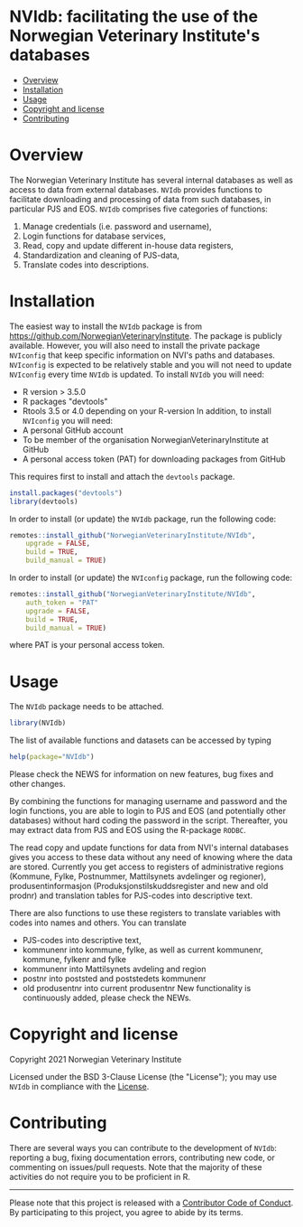 NVIdb: facilitating the use of the Norwegian Veterinary Institute's databases
================

  - [Overview](#overview)
  - [Installation](#installation)
  - [Usage](#usage)
  - [Copyright and license](#copyright-and-license)
  - [Contributing](#contributing)

# Overview
The Norwegian Veterinary Institute has several internal databases as well as access to data from external databases. `NVIdb` provides functions to facilitate downloading and processing of data from such databases, in particular PJS and EOS. 
`NVIdb` comprises five categories of functions: 
1. Manage credentials (i.e. password and username), 
2. Login functions for database services, 
3. Read, copy and update different in-house data registers,
4. Standardization and cleaning of PJS-data,
5. Translate codes into descriptions.

# Installation

The easiest way to install the `NVIdb` package is from https://github.com/NorwegianVeterinaryInstitute. 
The package is publicly available. However, you will also need to install the private package `NVIconfig` 
that keep specific information on NVI's paths and databases. `NVIconfig` is expected to be relatively 
stable and you will not need to update `NVIconfig` every time `NVIdb` is updated. To install `NVIdb`
you will need:
  - R version > 3.5.0
  - R packages "devtools"
  - Rtools 3.5 or 4.0 depending on your R-version
In addition, to install `NVIconfig` you will need:
  - A personal GitHub account
  - To be member of the organisation NorwegianVeterinaryInstitute at GitHub
  - A personal access token (PAT) for downloading packages from GitHub
  
This requires first to install and attach the `devtools` package.  

``` r
install.packages("devtools")
library(devtools)
```

In order to install (or update) the `NVIdb` package, run the following code:

``` r
remotes::install_github("NorwegianVeterinaryInstitute/NVIdb", 
	upgrade = FALSE, 
	build = TRUE,
	build_manual = TRUE)
```

In order to install (or update) the `NVIconfig` package, run the following code:

``` r
remotes::install_github("NorwegianVeterinaryInstitute/NVIdb", 
	auth_token = "PAT"
	upgrade = FALSE, 
	build = TRUE,
	build_manual = TRUE)
```

where PAT is your personal access token.

# Usage

The `NVIdb` package needs to be attached.

``` r
library(NVIdb)
```

The list of available functions and datasets can be accessed by typing

``` r
help(package="NVIdb")
```

Please check the NEWS for information on new features, bug fixes and other changes.

By combining the functions for managing username and password and the login functions, you are able to login to PJS and EOS (and potentially other databases) without hard coding the password in the script. Thereafter, you may extract data from PJS and EOS using the R-package `RODBC`.

The read copy and update functions for data from NVI's internal databases gives you access to these data without any need of knowing where the data are stored. Currently you get access to registers of administrative regions (Kommune, Fylke, Postnummer, Mattilsynets avdelinger og regioner), produsentinformasjon (Produksjonstilskuddsregister and new and old prodnr) and translation tables for PJS-codes into descriptive text.

There are also functions to use these registers to translate variables with codes into names and others. You can translate
  - PJS-codes into descriptive text, 
  - kommunenr into kommune, fylke, as well as current kommunenr, kommune, fylkenr and fylke
  - kommunenr into Mattilsynets avdeling and region
  - postnr into poststed and poststedets kommunenr
  - old produsentnr into current produsentnr
New functionality is continuously added, please check the NEWs.

# Copyright and license
Copyright 2021 Norwegian Veterinary Institute

Licensed under the BSD 3-Clause License (the "License"); 
you may use `NVIdb` in compliance with the [License](https://github.com/NorwegianVeterinaryInstitute/NVIdb/blob/main/LICENSE).

# Contributing

There are several ways you can contribute to the development of `NVIdb`: reporting a bug, fixing documentation errors, contributing new code, or commenting on issues/pull requests. Note that the majority of these activities do not require you to be proficient in R. 


-----

Please note that this project is released with a [Contributor Code of  Conduct](https://contributor-covenant.org/version/2/0/CODE_OF_CONDUCT.html). 
By participating to this project, you agree to abide by its terms.
